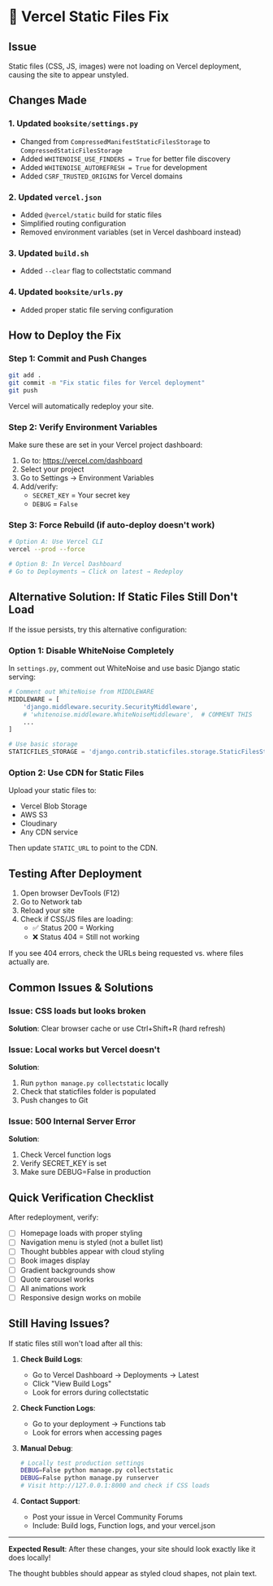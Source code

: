# 🔧 Vercel Static Files Fix

## Issue
Static files (CSS, JS, images) were not loading on Vercel deployment, causing the site to appear unstyled.

## Changes Made

### 1. Updated `booksite/settings.py`
- Changed from `CompressedManifestStaticFilesStorage` to `CompressedStaticFilesStorage`
- Added `WHITENOISE_USE_FINDERS = True` for better file discovery
- Added `WHITENOISE_AUTOREFRESH = True` for development
- Added `CSRF_TRUSTED_ORIGINS` for Vercel domains

### 2. Updated `vercel.json`
- Added `@vercel/static` build for static files
- Simplified routing configuration
- Removed environment variables (set in Vercel dashboard instead)

### 3. Updated `build.sh`
- Added `--clear` flag to collectstatic command

### 4. Updated `booksite/urls.py`
- Added proper static file serving configuration

## How to Deploy the Fix

### Step 1: Commit and Push Changes
```bash
git add .
git commit -m "Fix static files for Vercel deployment"
git push
```

Vercel will automatically redeploy your site.

### Step 2: Verify Environment Variables
Make sure these are set in your Vercel project dashboard:

1. Go to: https://vercel.com/dashboard
2. Select your project
3. Go to Settings → Environment Variables
4. Add/verify:
   - `SECRET_KEY` = Your secret key
   - `DEBUG` = `False`

### Step 3: Force Rebuild (if auto-deploy doesn't work)
```bash
# Option A: Use Vercel CLI
vercel --prod --force

# Option B: In Vercel Dashboard
# Go to Deployments → Click on latest → Redeploy
```

## Alternative Solution: If Static Files Still Don't Load

If the issue persists, try this alternative configuration:

### Option 1: Disable WhiteNoise Completely
In `settings.py`, comment out WhiteNoise and use basic Django static serving:

```python
# Comment out WhiteNoise from MIDDLEWARE
MIDDLEWARE = [
    'django.middleware.security.SecurityMiddleware',
    # 'whitenoise.middleware.WhiteNoiseMiddleware',  # COMMENT THIS
    ...
]

# Use basic storage
STATICFILES_STORAGE = 'django.contrib.staticfiles.storage.StaticFilesStorage'
```

### Option 2: Use CDN for Static Files
Upload your static files to:
- Vercel Blob Storage
- AWS S3
- Cloudinary
- Any CDN service

Then update `STATIC_URL` to point to the CDN.

## Testing After Deployment

1. Open browser DevTools (F12)
2. Go to Network tab
3. Reload your site
4. Check if CSS/JS files are loading:
   - ✅ Status 200 = Working
   - ❌ Status 404 = Still not working

If you see 404 errors, check the URLs being requested vs. where files actually are.

## Common Issues & Solutions

### Issue: CSS loads but looks broken
**Solution**: Clear browser cache or use Ctrl+Shift+R (hard refresh)

### Issue: Local works but Vercel doesn't
**Solution**: 
1. Run `python manage.py collectstatic` locally
2. Check that staticfiles folder is populated
3. Push changes to Git

### Issue: 500 Internal Server Error
**Solution**: 
1. Check Vercel function logs
2. Verify SECRET_KEY is set
3. Make sure DEBUG=False in production

## Quick Verification Checklist

After redeployment, verify:
- [ ] Homepage loads with proper styling
- [ ] Navigation menu is styled (not a bullet list)
- [ ] Thought bubbles appear with cloud styling
- [ ] Book images display
- [ ] Gradient backgrounds show
- [ ] Quote carousel works
- [ ] All animations work
- [ ] Responsive design works on mobile

## Still Having Issues?

If static files still won't load after all this:

1. **Check Build Logs**:
   - Go to Vercel Dashboard → Deployments → Latest
   - Click "View Build Logs"
   - Look for errors during collectstatic

2. **Check Function Logs**:
   - Go to your deployment → Functions tab
   - Look for errors when accessing pages

3. **Manual Debug**:
   ```bash
   # Locally test production settings
   DEBUG=False python manage.py collectstatic
   DEBUG=False python manage.py runserver
   # Visit http://127.0.0.1:8000 and check if CSS loads
   ```

4. **Contact Support**:
   - Post your issue in Vercel Community Forums
   - Include: Build logs, Function logs, and your vercel.json

---

**Expected Result**: After these changes, your site should look exactly like it does locally!

The thought bubbles should appear as styled cloud shapes, not plain text.















